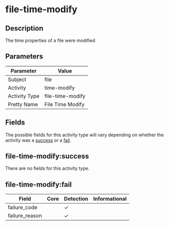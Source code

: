 file-time-modify
================

Description
-----------
The time properties of a file were modified

Parameters
----------
| Parameter     | Value            |
| ------------- | ---------------- |
| Subject       | file             |
| Activity      | time-modify      |
| Activity Type | file-time-modify |
| Pretty Name   | File Time Modify |


Fields
------

The possible fields for this activity type will vary depending on whether the activity was a [success](#file-time-modifysuccess) or a [fail](#file-time-modifyfail).


file-time-modify:success
------------------------

There are no fields for this activity type.


file-time-modify:fail
---------------------

| Field          | Core | Detection | Informational |
| -------------- | ---- | --------- | ------------- |
| failure_code   |      | &#10003;  |               |
| failure_reason |      | &#10003;  |               |